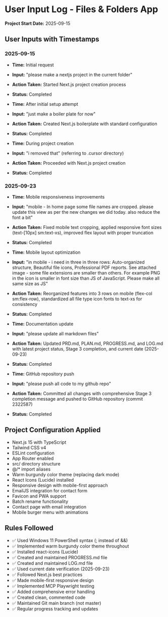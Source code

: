 # User Input Log - Files & Folders App

**Project Start Date:** 2025-09-15

## User Inputs with Timestamps

### 2025-09-15
- **Time:** Initial request
- **Input:** "please make a nextjs project in the current folder"
- **Action Taken:** Started Next.js project creation process
- **Status:** Completed

- **Time:** After initial setup attempt
- **Input:** "just make a boiler plate for now"
- **Action Taken:** Created Next.js boilerplate with standard configuration
- **Status:** Completed

- **Time:** During project creation
- **Input:** "i removed that" (referring to .cursor directory)
- **Action Taken:** Proceeded with Next.js project creation
- **Status:** Completed

### 2025-09-23
- **Time:** Mobile responsiveness improvements
- **Input:** "mobile - In home page some file names are cropped. please update this view as per the new changes we did today. also reduce the font a bit"
- **Action Taken:** Fixed mobile text cropping, applied responsive font sizes (text-[10px] sm:text-xs), improved flex layout with proper truncation
- **Status:** Completed

- **Time:** Mobile layout optimization
- **Input:** "in mobile - i need in three in three rows: Auto-organized structure, Beautiful file icons, Professional PDF reports. See attached image - some file extensions are smaller than others. For example PNG in the icon is smaller in font size than JS of JavaScript. Please make all same size as JS"
- **Action Taken:** Reorganized features into 3 rows on mobile (flex-col sm:flex-row), standardized all file type icon fonts to text-xs for consistency
- **Status:** Completed

- **Time:** Documentation update
- **Input:** "please update all markdown files"
- **Action Taken:** Updated PRD.md, PLAN.md, PROGRESS.md, and LOG.md with latest project status, Stage 3 completion, and current date (2025-09-23)
- **Status:** Completed

- **Time:** GitHub repository push
- **Input:** "please push all code to my github repo"
- **Action Taken:** Committed all changes with comprehensive Stage 3 completion message and pushed to GitHub repository (commit 2322587)
- **Status:** Completed

## Project Configuration Applied
- Next.js 15 with TypeScript
- Tailwind CSS v4
- ESLint configuration
- App Router enabled
- src/ directory structure
- @/* import aliases
- Warm burgundy color theme (replacing dark mode)
- React Icons (Lucide) installed
- Responsive design with mobile-first approach
- EmailJS integration for contact form
- Favicon and PWA support
- Batch rename functionality
- Contact page with email integration
- Mobile burger menu with animations

## Rules Followed
- ✅ Used Windows 11 PowerShell syntax (; instead of &&)
- ✅ Implemented warm burgundy color theme throughout
- ✅ Installed react-icons (Lucide)
- ✅ Created and maintained PROGRESS.md file
- ✅ Created and maintained LOG.md file
- ✅ Used current date verification (2025-09-23)
- ✅ Followed Next.js best practices
- ✅ Made mobile-first responsive design
- ✅ Implemented MCP Playwright testing
- ✅ Added comprehensive error handling
- ✅ Created clean, commented code
- ✅ Maintained Git main branch (not master)
- ✅ Regular progress tracking and updates
